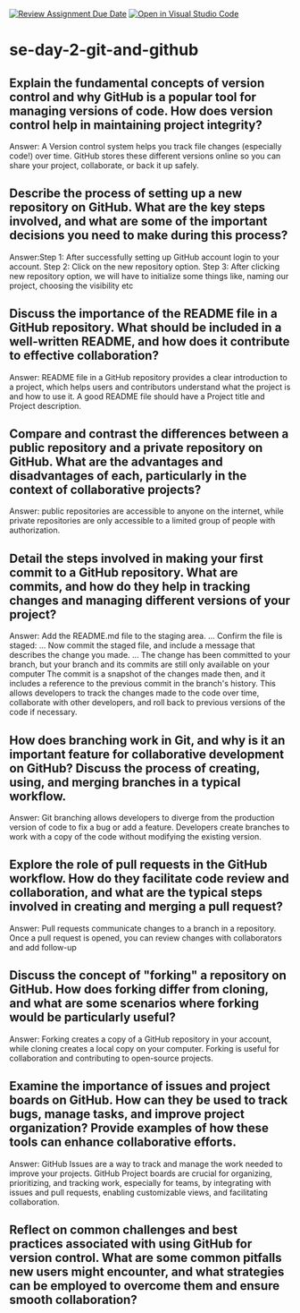 [![Review Assignment Due Date](https://classroom.github.com/assets/deadline-readme-button-22041afd0340ce965d47ae6ef1cefeee28c7c493a6346c4f15d667ab976d596c.svg)](https://classroom.github.com/a/8wgCKhpZ)
[![Open in Visual Studio Code](https://classroom.github.com/assets/open-in-vscode-2e0aaae1b6195c2367325f4f02e2d04e9abb55f0b24a779b69b11b9e10269abc.svg)](https://classroom.github.com/online_ide?assignment_repo_id=18369943&assignment_repo_type=AssignmentRepo)
# se-day-2-git-and-github
## Explain the fundamental concepts of version control and why GitHub is a popular tool for managing versions of code. How does version control help in maintaining project integrity?
Answer: A Version control system helps you track file changes (especially code!) over time. GitHub stores these different versions online so you can share your project, collaborate, or back it up safely.
## Describe the process of setting up a new repository on GitHub. What are the key steps involved, and what are some of the important decisions you need to make during this process?
Answer:Step 1: After successfully setting up GitHub account login to your account. 
Step 2: Click on the new repository option. 
Step 3: After clicking new repository option, we will have to initialize some things like, naming our project, choosing the visibility etc
 
## Discuss the importance of the README file in a GitHub repository. What should be included in a well-written README, and how does it contribute to effective collaboration?
Answer: README file in a GitHub repository provides a clear introduction to a project, which helps users and contributors understand what the project is and how to use it. A good README file should have a Project title and Project description.
## Compare and contrast the differences between a public repository and a private repository on GitHub. What are the advantages and disadvantages of each, particularly in the context of collaborative projects?
Answer: public repositories are accessible to anyone on the internet, while private repositories are only accessible to a limited group of people with authorization. 

## Detail the steps involved in making your first commit to a GitHub repository. What are commits, and how do they help in tracking changes and managing different versions of your project?
Answer: Add the README.md file to the staging area. ...
Confirm the file is staged: ...
Now commit the staged file, and include a message that describes the change you made. ...
The change has been committed to your branch, but your branch and its commits are still only available on your computer
The commit is a snapshot of the changes made then, and it includes a reference to the previous commit in the branch's history. This allows developers to track the changes made to the code over time, collaborate with other developers, and roll back to previous versions of the code if necessary.
## How does branching work in Git, and why is it an important feature for collaborative development on GitHub? Discuss the process of creating, using, and merging branches in a typical workflow.
Answer: Git branching allows developers to diverge from the production version of code to fix a bug or add a feature. Developers create branches to work with a copy of the code without modifying the existing version.
## Explore the role of pull requests in the GitHub workflow. How do they facilitate code review and collaboration, and what are the typical steps involved in creating and merging a pull request?
Answer: Pull requests communicate changes to a branch in a repository. Once a pull request is opened, you can review changes with collaborators and add follow-up
## Discuss the concept of "forking" a repository on GitHub. How does forking differ from cloning, and what are some scenarios where forking would be particularly useful?
Answer: Forking creates a copy of a GitHub repository in your account, while cloning creates a local copy on your computer. Forking is useful for collaboration and contributing to open-source projects. 
## Examine the importance of issues and project boards on GitHub. How can they be used to track bugs, manage tasks, and improve project organization? Provide examples of how these tools can enhance collaborative efforts.
Answer: GitHub Issues are a way to track and manage the work needed to improve your projects.
GitHub Project boards are crucial for organizing, prioritizing, and tracking work, especially for teams, by integrating with issues and pull requests, enabling customizable views, and facilitating collaboration. 
## Reflect on common challenges and best practices associated with using GitHub for version control. What are some common pitfalls new users might encounter, and what strategies can be employed to overcome them and ensure smooth collaboration?
